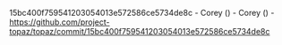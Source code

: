 15bc400f759541203054013e572586ce5734de8c - Corey () - Corey () - https://github.com/project-topaz/topaz/commit/15bc400f759541203054013e572586ce5734de8c
